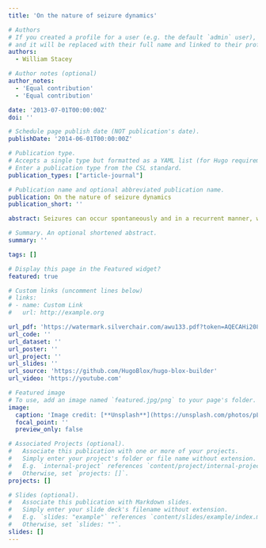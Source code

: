 ```yaml
---
title: 'On the nature of seizure dynamics'

# Authors
# If you created a profile for a user (e.g. the default `admin` user), write the username (folder name) here
# and it will be replaced with their full name and linked to their profile.
authors:
  - William Stacey

# Author notes (optional)
author_notes:
  - 'Equal contribution'
  - 'Equal contribution'

date: '2013-07-01T00:00:00Z'
doi: ''

# Schedule page publish date (NOT publication's date).
publishDate: '2014-06-01T00:00:00Z'

# Publication type.
# Accepts a single type but formatted as a YAML list (for Hugo requirements).
# Enter a publication type from the CSL standard.
publication_types: ["article-journal"]

# Publication name and optional abbreviated publication name.
publication: On the nature of seizure dynamics
publication_short: ''

abstract: Seizures can occur spontaneously and in a recurrent manner, which defines epilepsy; or they can be induced in a normal brain under a variety of conditions in most neuronal networks and species from flies to humans. Such universality raises the possibility that invariant properties exist that characterize seizures under different physiological and pathological conditions. Here, we analysed seizure dynamics mathematically and established a taxonomy of seizures based on first principles. For the predominant seizure class we developed a generic model called Epileptor. As an experimental model system, we used ictal-like discharges induced in vitro in mouse hippocampi. We show that only five state variables linked by integral-differential equations are sufficient to describe the onset, time course and offset of ictal-like discharges as well as their recurrence. Two state variables are responsible for generating rapid discharges (fast time scale), two for spike and wave events (intermediate time scale) and one for the control of time course, including the alternation between ‘normal’ and ictal periods (slow time scale). We propose that normal and ictal activities coexist- a separatrix acts as a barrier (or seizure threshold) between these states. Seizure onset is reached upon the collision of normal brain trajectories with the separatrix. We show theoretically and experimentally how a system can be pushed toward seizure under a wide variety of conditions. Within our experimental model, the onset and offset of ictal-like discharges are well-defined mathematical events- a saddle-node and homoclinic bifurcation, respectively. These bifurcations necessitate a baseline shift at onset and a logarithmic scaling of interspike intervals at offset. These predictions were not only confirmed in our in vitro experiments, but also for focal seizures recorded in different syndromes, brain regions and species (humans and zebrafish). Finally, we identified several possible biophysical parameters contributing to the five state variables in our model system. We show that these parameters apply to specific experimental conditions and propose that there exists a wide array of possible biophysical mechanisms for seizure genesis, while preserving central invariant properties. Epileptor and the seizure taxonomy will guide future modeling and translational research by identifying universal rules governing the initiation and termination of seizures and predicting the conditions necessary for those transitions.

# Summary. An optional shortened abstract.
summary: ''

tags: []

# Display this page in the Featured widget?
featured: true

# Custom links (uncomment lines below)
# links:
# - name: Custom Link
#   url: http://example.org

url_pdf: 'https://watermark.silverchair.com/awu133.pdf?token=AQECAHi208BE49Ooan9kkhW_Ercy7Dm3ZL_9Cf3qfKAc485ysgAABeIwggXeBgkqhkiG9w0BBwagggXPMIIFywIBADCCBcQGCSqGSIb3DQEHATAeBglghkgBZQMEAS4wEQQMEwq01ytP06xwSRZVAgEQgIIFlaIHfHQYzRvOL_768gB_tsSzMn3ivOrTF4xQB2IxY8uiFm49QiCzJaTg_SjUk7yITUbXpomH_-oXUKIPikUgQGVhgH4LgD22UZokXGnAbddu-Mx27nlV8dlR8fzRzPa32HA2H1ocVxkchkJ4icaf6x2SJKMrOWIvkgA3CNJnfm1r_BX-9jGXNHANvD1UeKW-S7kGQgyzJHAl8ZkpSPrfZZJCqcNYdc0bFALRdL0iuYQwM0bZ7WAULo1xZiICznmsVSZqNYRqlpI39JvZYeNNHzhD7irj18R1Rjd-CaXj3dBiGTAYiWC7KURcuseP-Q9iyZ0pVece7zXxGNw6D2E_pIly42xWdyy0D18tsRJfbmILrgH768Lcv4rbIhMY-GaHzWnh65mtuyhUVQgR8y429lTptOs24QdXaqcBs3i7_TnJdccIa17VJi4oN415FThCEr_LUaJw-ALblcx6pYrRrE3DNIxs6V5_idCPow_y_pEB29LzqQgQGIod_a59c_Zo1S7NOIu32fUi_3u9-zhf2IC6NJxN3ZIGgY2h_IqRlMUWdbptH-z-sg6b2F7HHOxC1vO8W-Hks5CvjZn7BFxfINig6zDAQOYS3znC3Nj2regprZduoK17m7B-27iik5OA0ECctsbCuv8LpvSuzLvAkT_SuuNz31DzshUo9UmUSADvssSi6qjNjAV3kKrWhiiWk94qpQ5hirYHtbi1eHRvU8axH35Qz8QpxewyTUUVt7N5_x9BAfQK2Vhx4awqkUCOcwogXJ3eZmZcjxo_Cfwf7-_H50ko10_mXpH65-3Ty8Wt9ehmK3ROQly_eRfUekapCpcpDCVEFIPguwjAjQzCGDvUW8xwaBa3UZNAS14MYEHKT8tfEPvEW6hVf7VUnEHaW3Wr6UGeawVqKzYqLIugrlQ7ZPdQfdMI9P-Ndca4NOtW5u8_VD9dWglSZbjJdd1pg8-_WwFLPFaugMTY3Vfo-OBtayQAkNpU3Jmuvq4WyoSVCdg5w-4jALDAdogaR5yrM_9BYv3mg1cTUp5-9hncOrVRW6BkMEDyaVLPciYShjkZ8eGjO4wAvS0Gno45rbB40Y_DPKy6RHmLa969j5E_0yzEZ6a0zpPAI1LhiX1ZO7h2IgeTeLfq9UE8ax6my5LfHKNgMIo3OoX2WAHi-1GWPTRYswcDflezwSYMo-evwFln-OunZyglQ0d9f6TdHwvbn45FJPMmhGw-yyFP1pMOpeZug5D7ngzM5gJ6V8deQ7YXCDHjuUFp5Kv3yDL3muFeiH-jajW923cDv3_CDX0aUUXCPNyZOJESgnXe52Wyz6vqRZL5s35Q7bmG8YZGZXxHETyaUQS_0pkeMulxnM2LyH7E7rJU95H8WHxYYM3GzSwT8ev8Wf0Osp4THQM5d1akSI-M7ybIzvQs9ajytdVJEM5mLwSXinvqwL2u9jil9u3rkeKbSGspyNaWkMt1fyYqgKokXICCdY3-fRYbWHlO6lvnncq1ar97_Pz6g7GDEX9eOHJPw9d_OcDNG5Dz1Axd-t_A3M8O55xahrjMtNl2i_F-8M1XTu0W_Pw30pjd72KmRYX0naZutjyEgH4r7AtztXl9zp-ZOrtw_MoQJUybC_nhdUnZWDmHffHgTGlul8D-sC16WcIbkMkGj3w9VkynPYztriuX-uEFlXaD26UXVplpefyK8pKvz0eqMmeznsSWMY5viN27yxy05Af1cDwIuHAA0mCbO3miUr_MOMgX4q-jtMy1rkL0fB-OL6QI7W_2e7zsCmleXHQB_2UDKoa3yNAgTPMGu30KCC76heCbcC6WRnR2F5wi6DYaSvdMBhl4WJdFZf7cBDRc1v7Vow8G9PGaYbgDa9LeEglGv_uEsOr0gA327C4XmPz-H2wSQWxaAC5qFCU'
url_code: ''
url_dataset: ''
url_poster: ''
url_project: ''
url_slides: ''
url_source: 'https://github.com/HugoBlox/hugo-blox-builder'
url_video: 'https://youtube.com'

# Featured image
# To use, add an image named `featured.jpg/png` to your page's folder.
image:
  caption: 'Image credit: [**Unsplash**](https://unsplash.com/photos/pLCdAaMFLTE)'
  focal_point: ''
  preview_only: false

# Associated Projects (optional).
#   Associate this publication with one or more of your projects.
#   Simply enter your project's folder or file name without extension.
#   E.g. `internal-project` references `content/project/internal-project/index.md`.
#   Otherwise, set `projects: []`.
projects: []

# Slides (optional).
#   Associate this publication with Markdown slides.
#   Simply enter your slide deck's filename without extension.
#   E.g. `slides: "example"` references `content/slides/example/index.md`.
#   Otherwise, set `slides: ""`.
slides: []
---
```




